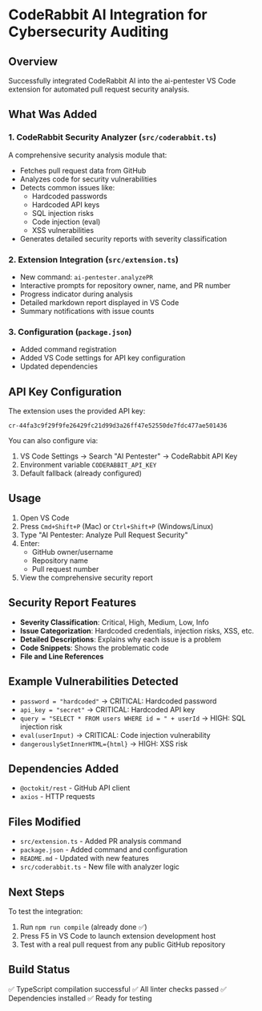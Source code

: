 # CodeRabbit AI Integration for Cybersecurity Auditing

## Overview

Successfully integrated CodeRabbit AI into the ai-pentester VS Code extension for automated pull request security analysis.

## What Was Added

### 1. **CodeRabbit Security Analyzer** (`src/coderabbit.ts`)
A comprehensive security analysis module that:
- Fetches pull request data from GitHub
- Analyzes code for security vulnerabilities
- Detects common issues like:
  - Hardcoded passwords
  - Hardcoded API keys
  - SQL injection risks
  - Code injection (eval)
  - XSS vulnerabilities
- Generates detailed security reports with severity classification

### 2. **Extension Integration** (`src/extension.ts`)
- New command: `ai-pentester.analyzePR`
- Interactive prompts for repository owner, name, and PR number
- Progress indicator during analysis
- Detailed markdown report displayed in VS Code
- Summary notifications with issue counts

### 3. **Configuration** (`package.json`)
- Added command registration
- Added VS Code settings for API key configuration
- Updated dependencies

## API Key Configuration

The extension uses the provided API key:
```
cr-44fa3c9f29f9fe26429fc21d99d3a26ff47e52550de7fdc477ae501436
```

You can also configure via:
1. VS Code Settings → Search "AI Pentester" → CodeRabbit API Key
2. Environment variable `CODERABBIT_API_KEY`
3. Default fallback (already configured)

## Usage

1. Open VS Code
2. Press `Cmd+Shift+P` (Mac) or `Ctrl+Shift+P` (Windows/Linux)
3. Type "AI Pentester: Analyze Pull Request Security"
4. Enter:
   - GitHub owner/username
   - Repository name  
   - Pull request number
5. View the comprehensive security report

## Security Report Features

- **Severity Classification**: Critical, High, Medium, Low, Info
- **Issue Categorization**: Hardcoded credentials, injection risks, XSS, etc.
- **Detailed Descriptions**: Explains why each issue is a problem
- **Code Snippets**: Shows the problematic code
- **File and Line References**

## Example Vulnerabilities Detected

- `password = "hardcoded"` → CRITICAL: Hardcoded password
- `api_key = "secret"` → CRITICAL: Hardcoded API key
- `query = "SELECT * FROM users WHERE id = " + userId` → HIGH: SQL injection risk
- `eval(userInput)` → CRITICAL: Code injection vulnerability
- `dangerouslySetInnerHTML={html}` → HIGH: XSS risk

## Dependencies Added

- `@octokit/rest` - GitHub API client
- `axios` - HTTP requests

## Files Modified

- `src/extension.ts` - Added PR analysis command
- `package.json` - Added command and configuration
- `README.md` - Updated with new features
- `src/coderabbit.ts` - New file with analyzer logic

## Next Steps

To test the integration:
1. Run `npm run compile` (already done ✅)
2. Press F5 in VS Code to launch extension development host
3. Test with a real pull request from any public GitHub repository

## Build Status

✅ TypeScript compilation successful
✅ All linter checks passed
✅ Dependencies installed
✅ Ready for testing


